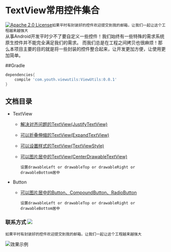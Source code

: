 # TextView常用控件集合
[![Apache 2.0 License](https://img.shields.io/badge/license-Apache%202.0-blue.svg?style=flat)](http://www.apache.org/licenses/LICENSE-2.0.html)`如果平时有封装好的控件欢迎提交到我的邮箱，让我们一起让这个工程越来越强大`
<br>
从事Android开发平时少不了要自定义一些控件！我们始终有一些特殊的需求系统原生控件并不能完全满足我们的需求。
而我们总是在工程之间拷贝也很麻烦！那么本项目主要的目的就是将一些封装的控件整合起来，让开发更加方便，让使用更加简单。
<br>


##Gradle
```groovy
dependencies{
    compile 'com.youth.viewutils:ViewUtils:0.0.1'
}
```

## 文档目录

* TextView
    * [解决对齐问题的TextView(JustifyTextView)](https://github.com/youth5201314/ViewUtils/tree/master/doc/解决对齐问题的TextView.md)
    * [可以折叠伸缩的TextView(ExpandTextView)](https://github.com/youth5201314/ViewUtils/tree/master/doc/可以折叠伸缩的TextView.md)
    * [可以设置样式的TextView(TextViewStyle)](https://github.com/youth5201314/ViewUtils/tree/master/doc/可以设置样式的TextView.md)
    * [可以图片居中的TextView(CenterDrawableTextView)](https://github.com/youth5201314/ViewUtils/tree/master/doc/自定义drawableLeft等居中的控件.md)
    
        `设置drawableLeft or drawableTop or drawableRight or drawableBottom居中`
* Button
    * [可以图片居中的Button、CompoundButton、RadioButton](https://github.com/youth5201314/ViewUtils/tree/master/doc/自定义drawableLeft等居中的控件.md)
        
        `设置drawableLeft or drawableTop or drawableRight or drawableBottom居中`

### 联系方式  <a target="_blank" href="http://mail.qq.com/cgi-bin/qm_share?t=qm_mailme&email=KBkYGhAfGhEYEB5oWVkGS0dF" style="text-decoration:none;"><img src="http://rescdn.qqmail.com/zh_CN/htmledition/images/function/qm_open/ico_mailme_11.png"/></a>

`如果平时有封装好的控件欢迎提交到我的邮箱，让我们一起让这个工程越来越强大`

![效果示例](http://oceh51kku.bkt.clouddn.com/Android%E6%8A%80%E6%9C%AF%E4%BA%A4%E6%B5%81%E7%BE%A4%E4%BA%8C%E7%BB%B4%E7%A0%81.png)
